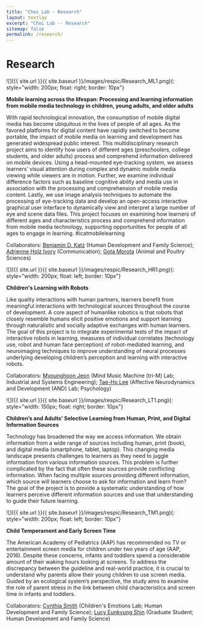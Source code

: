 ```yaml
---
title: "Choi Lab - Research"
layout: textlay
excerpt: "Choi Lab -- Research"
sitemap: false
permalink: /research/
---
```


# Research

![]({{ site.url }}{{ site.baseurl }}/images/respic/Research_ML1.png){: style="width: 200px; float: right; border: 10px"}

**Mobile learning across the lifespan: Processing and learning information from mobile media technology in children, young adults, and older adults**

With rapid technological innovation, the consumption of mobile digital media has become ubiquitous in the lives of people of all ages. As the favored platforms for digital content have rapidly switched to become portable, the impact of mobile media on learning and development has generated widespread public interest. This multidisciplinary research project aims to identify how users of different ages (preschoolers, college students, and older adults) process and comprehend information delivered on mobile devices. Using a head-mounted eye-tracking system, we assess learners’ visual attention during complex and dynamic mobile media viewing while viewers are in motion. Further, we examine individual difference factors such as baseline cognitive ability and media use in association with the processing and comprehension of mobile media content. Lastly, we use image analysis techniques to automate the processing of eye-tracking data and develop an open-access interactive graphical user interface to dynamically view and interpret a large number of eye and scene data files. This project focuses on examining how learners of different ages and characteristics process and comprehend information from mobile media technology, supporting opportunities for people of all ages to engage in learning. #icatmobilelearning

Collaborators: [Benjamin D. Katz](https://liberalarts.vt.edu/departments-and-schools/department-of-human-development-and-family-science/faculty/ben-katz.html) (Human Development and Family Science); [Adrienne Holz Ivory](https://liberalarts.vt.edu/departments-and-schools/department-of-communication/faculty/adrienne-ivory.html) (Communication); [Gota Morota](http://morotalab.org/) (Animal and Poultry Sciences)

![]({{ site.url }}{{ site.baseurl }}/images/respic/Research_HR1.png){: style="width: 200px; float: left; border: 10px"}

**Children's Learning with Robots** 

Like quality interactions with human partners, learners benefit from meaningful interactions with technological sources throughout the course of development. A core aspect of humanlike robotics is that robots that closely resemble humans elicit positive emotions and support learning through naturalistic and socially adaptive exchanges with human learners. The goal of this project is to integrate experimental tests of the impact of interactive robots in learning, measures of individual correlates (technology use, robot and human face perception) of robot-mediated learning, and neuroimaging techniques to improve understanding of neural processes underlying developing children’s perception and learning with interactive robots.

Collaborators: [Myounghoon Jeon](http://trim.mtu.edu/) (Mind Music Machine (tri-M) Lab; Industrial and Systems Engineering); [Tae-Ho Lee](https://www.andlab.psyc.vt.edu/) (Affective Neurodynamics and Development (AND) Lab; Psychology)

![]({{ site.url }}{{ site.baseurl }}/images/respic/Research_LT1.png){: style="width: 150px; float: right; border: 10px"}

**Children’s and Adults’ Selective Learning from Human, Print, and Digital Information Sources**

Technology has broadened the way we access information. We obtain information from a wide range of sources including human, print (book), and digital media (smartphone, tablet, laptop). This changing media landscape presents challenges to learners as they need to juggle information from various information sources. This problem is further complicated by the fact that often these sources provide conflicting information. When facing multiple sources providing different information, which source will learners choose to ask for information and learn from? The goal of the project is to provide a systematic understanding of how learners perceive different information sources and use that understanding to guide their future learning.

![]({{ site.url }}{{ site.baseurl }}/images/respic/Research_TM1.png){: style="width: 200px; float: left; border: 10px"}

**Child Temperament and Early Screen Time** 

The American Academy of Pediatrics (AAP) has recommended no TV or entertainment screen media for children under two years of age (AAP, 2016). Despite these concerns, infants and toddlers spend a considerable amount of their waking hours looking at screens. To address the discrepancy between the guideline and real-world practice, it is crucial to understand why parents allow their young children to use screen media. Guided by an ecological system’s perspective, the study aims to examine the role of parent stress in the link between child characteristics and screen time in infants and toddlers.

Collaborators: [Cynthia Smith](https://www.techkids.clahs.vt.edu/) (Children's Emotions Lab; Human Development and Family Science); [Lucy Eunkyung Shin](https://blogs.lt.vt.edu/hdgradstudents/meet-our-graduate-students/2015-cohort/) (Graduate Student; Human Development and Family Science)
